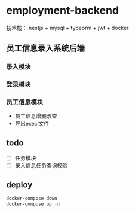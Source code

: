 # employment-backend

技术栈： nestjs + mysql + typeorm + jwt + docker

## 员工信息录入系统后端

### 录入模块

### 登录模块

### 员工信息模块

- 员工信息增删改查
- 导出execl文件

## todo

- [ ] 任务模块
- [ ] 录入信息任务查询校验

## deploy

```bash
docker-compose down
docker-compose up -d
```
